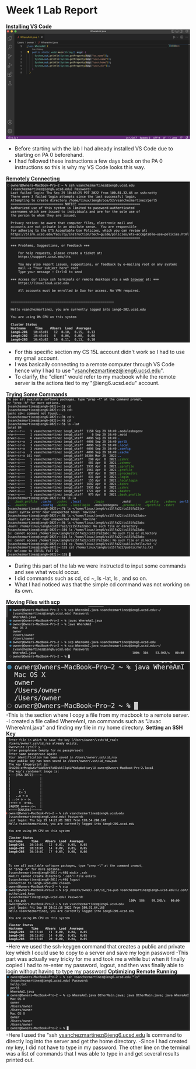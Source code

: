# Week 1 Lab Report #
**Installing VS Code**
![Image](VS.png)
- Before starting with the lab I had already installed VS Code due to starting on PA 0 beforehand. 
- I had followed these instructions a few days back on the PA 0 instructions so this is why my VS Code looks this way. 

**Remotely Connecting** 
![Image](Remote.png) 
- For this specific section my CS 15L account didn't work so I had to use my gmail account. 
- I was basically connecting to a remote computer through VS Code hence why I had to use "vsanchezmartinez@ieng6.ucsd.edu".
- To clarify, the "client" would refer to my macbook while the remote server is the actions tied to my "@ieng6.ucsd.edu" account. 

**Trying Some Commands**
![Image](Commands.png)
- During this part of the lab we were instructed to input some commands and see what would occur. 
- I did commands such as cd, cd ~, ls -lat, ls <directory>, and so on. 
- What I had noticed was that the simple cd command was not working on its own. 

**Moving Files with scp**
![Image](TestingWhere.png)
![Image](MacWhere.png)
-This is the section where I copy a file from my macbook to a remote server.
-I created a file called WhereAmI, ran commands such as "Javac WhereAmI.java" and finding my file in my home directory. 
**Setting an SSH Key**
![Image](Key.png)
-Here we used the ssh-keygen command that creates a public and private key which I could use to copy to a server and save my login password
-This part was actually very tricky for me and took me a while but when it finally copied I had to re-enter my password, logout, and then was finally able to login without having to type my password 
**Optimizing Remote Running**
![Image](Running.png)
-Here I used the "ssh vsanchezmartinez@ieng6.ucsd.edu ls command to directly log into the server and get the home directory. 
-Since I had created my key, I did not have to type in my password. The other line on the terminal was a list of commands that I was able to type in and get several results printed out.
